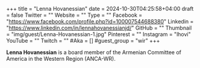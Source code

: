 +++
title = "Lenna Hovanessian"
date = 2024-10-30T04:25:58+04:00
draft = false
Twitter = ""
Website = ""
Type = ""
Facebook = "https://www.facebook.com/profile.php?id=100007544688380"
Linkedin = "https://www.linkedin.com/in/lennahovanessianjd/"
GitHub = ""
Thumbnail = "img/guest/Lenna-Hovanessian-1.jpg"
Pinterest = ""
Instagram = "lhovi"
YouTube = ""
Twitch = ""
#Aka = []
#guest_group = "wir"
+++

__Lenna Hovanessian__ is a board member of the Armenian Committee of America in the Western Region (ANCA-WR).
